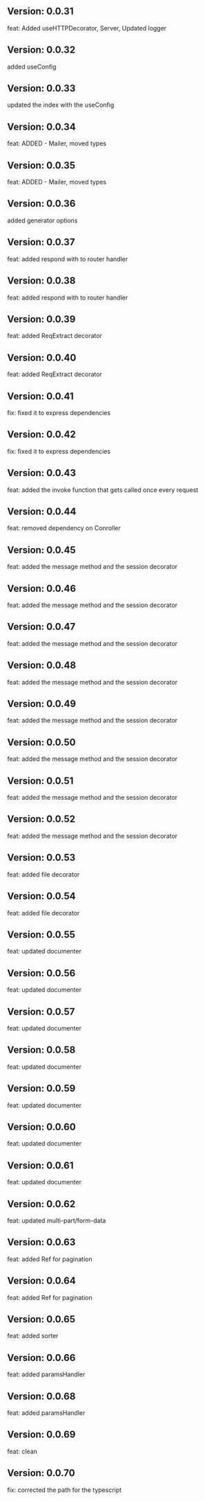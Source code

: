 ## Version: 0.0.31

feat: Added useHTTPDecorator, Server, Updated logger

## Version: 0.0.32

added useConfig

## Version: 0.0.33

updated the index with the useConfig

## Version: 0.0.34

feat: ADDED - Mailer, moved types

## Version: 0.0.35

feat: ADDED - Mailer, moved types

## Version: 0.0.36

added generator options

## Version: 0.0.37

feat: added respond with to router handler

## Version: 0.0.38

feat: added respond with to router handler

## Version: 0.0.39

feat: added ReqExtract decorator

## Version: 0.0.40

feat: added ReqExtract decorator

## Version: 0.0.41

fix: fixed it to express dependencies

## Version: 0.0.42

fix: fixed it to express dependencies

## Version: 0.0.43

feat: added the invoke function that gets called once every request

## Version: 0.0.44

feat: removed dependency on Conroller

## Version: 0.0.45

feat: added the message method and the session decorator

## Version: 0.0.46

feat: added the message method and the session decorator

## Version: 0.0.47

feat: added the message method and the session decorator

## Version: 0.0.48

feat: added the message method and the session decorator

## Version: 0.0.49

feat: added the message method and the session decorator

## Version: 0.0.50

feat: added the message method and the session decorator

## Version: 0.0.51

feat: added the message method and the session decorator

## Version: 0.0.52

feat: added the message method and the session decorator

## Version: 0.0.53

feat: added file decorator

## Version: 0.0.54

feat: added file decorator

## Version: 0.0.55

feat: updated documenter

## Version: 0.0.56

feat: updated documenter

## Version: 0.0.57

feat: updated documenter

## Version: 0.0.58

feat: updated documenter

## Version: 0.0.59

feat: updated documenter

## Version: 0.0.60

feat: updated documenter

## Version: 0.0.61

feat: updated documenter

## Version: 0.0.62

feat: updated multi-part/form-data

## Version: 0.0.63

feat: added Ref for pagination

## Version: 0.0.64

feat: added Ref for pagination

## Version: 0.0.65

feat: added sorter

## Version: 0.0.66

feat: added paramsHandler

## Version: 0.0.68

feat: added paramsHandler
## Version: 0.0.69
feat: clean

## Version: 0.0.70
fix: corrected the path for the typescript

